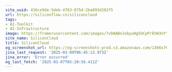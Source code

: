 ```yaml
---
site_uuid: 416ce9de-5deb-4763-875d-2ba893d282f5
url: https://siliconflow.cn/siliconcloud
tags:
- AI-Toolkit
- AI-Infrastructure
image: https://framerusercontent.com/images/7vbNABnJobyuHg5UCpPrEhW3nYY.jpeg
site_name: SiliconCloud
title: SiliconCloud
og_screenshot_url: https://og-screenshots-prod.s3.amazonaws.com/1366x768/80/false/d2457473a4d0ccaf6177e03f2d3769292a1744d50a6c7e48a558612c4f127950.jpeg
jina_last_request: '2025-03-09T06:45:13.973Z'
jina_error: 'Error occurred'
og_last_fetch: '2025-03-07T05:20:56.411Z'
---
```


